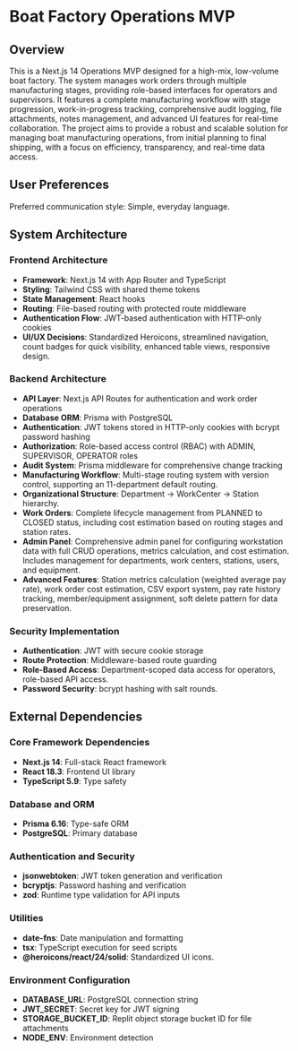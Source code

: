 # Boat Factory Operations MVP

## Overview

This is a Next.js 14 Operations MVP designed for a high-mix, low-volume boat factory. The system manages work orders through multiple manufacturing stages, providing role-based interfaces for operators and supervisors. It features a complete manufacturing workflow with stage progression, work-in-progress tracking, comprehensive audit logging, file attachments, notes management, and advanced UI features for real-time collaboration. The project aims to provide a robust and scalable solution for managing boat manufacturing operations, from initial planning to final shipping, with a focus on efficiency, transparency, and real-time data access.

## User Preferences

Preferred communication style: Simple, everyday language.

## System Architecture

### Frontend Architecture
- **Framework**: Next.js 14 with App Router and TypeScript
- **Styling**: Tailwind CSS with shared theme tokens
- **State Management**: React hooks
- **Routing**: File-based routing with protected route middleware
- **Authentication Flow**: JWT-based authentication with HTTP-only cookies
- **UI/UX Decisions**: Standardized Heroicons, streamlined navigation, count badges for quick visibility, enhanced table views, responsive design.

### Backend Architecture
- **API Layer**: Next.js API Routes for authentication and work order operations
- **Database ORM**: Prisma with PostgreSQL
- **Authentication**: JWT tokens stored in HTTP-only cookies with bcrypt password hashing
- **Authorization**: Role-based access control (RBAC) with ADMIN, SUPERVISOR, OPERATOR roles
- **Audit System**: Prisma middleware for comprehensive change tracking
- **Manufacturing Workflow**: Multi-stage routing system with version control, supporting an 11-department default routing.
- **Organizational Structure**: Department → WorkCenter → Station hierarchy.
- **Work Orders**: Complete lifecycle management from PLANNED to CLOSED status, including cost estimation based on routing stages and station rates.
- **Admin Panel**: Comprehensive admin panel for configuring workstation data with full CRUD operations, metrics calculation, and cost estimation. Includes management for departments, work centers, stations, users, and equipment.
- **Advanced Features**: Station metrics calculation (weighted average pay rate), work order cost estimation, CSV export system, pay rate history tracking, member/equipment assignment, soft delete pattern for data preservation.

### Security Implementation
- **Authentication**: JWT with secure cookie storage
- **Route Protection**: Middleware-based route guarding
- **Role-Based Access**: Department-scoped data access for operators, role-based API access.
- **Password Security**: bcrypt hashing with salt rounds.

## External Dependencies

### Core Framework Dependencies
- **Next.js 14**: Full-stack React framework
- **React 18.3**: Frontend UI library
- **TypeScript 5.9**: Type safety

### Database and ORM
- **Prisma 6.16**: Type-safe ORM
- **PostgreSQL**: Primary database

### Authentication and Security
- **jsonwebtoken**: JWT token generation and verification
- **bcryptjs**: Password hashing and verification
- **zod**: Runtime type validation for API inputs

### Utilities
- **date-fns**: Date manipulation and formatting
- **tsx**: TypeScript execution for seed scripts
- **@heroicons/react/24/solid**: Standardized UI icons.

### Environment Configuration
- **DATABASE_URL**: PostgreSQL connection string
- **JWT_SECRET**: Secret key for JWT signing
- **STORAGE_BUCKET_ID**: Replit object storage bucket ID for file attachments
- **NODE_ENV**: Environment detection